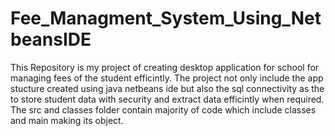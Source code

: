 # Fee_Managment_System_Using_NetbeansIDE
This Repository is my project of creating desktop application for school for managing fees of the student efficintly. The project not only include the app stucture created using java netbeans ide but also the sql connectivity as the to store student data with security and extract data efficintly when required. The src and classes folder contain majority of code which include classes and main making its object.    
